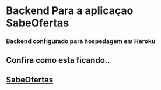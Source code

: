 # Backend Para a aplicaçao SabeOfertas

### Backend configurado para hospedagem em Heroku

## Confira como esta ficando..

## [SabeOfertas](https://sabeofertas.netlify.com//)
